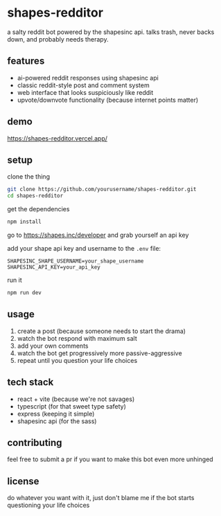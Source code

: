# shapes-redditor

a salty reddit bot powered by the shapesinc api. talks trash, never backs down, and probably needs therapy.

## features
- ai-powered reddit responses using shapesinc api
- classic reddit-style post and comment system
- web interface that looks suspiciously like reddit
- upvote/downvote functionality (because internet points matter)

## demo
https://shapes-redditor.vercel.app/

## setup
clone the thing
```bash
git clone https://github.com/yourusername/shapes-redditor.git
cd shapes-redditor
```

get the dependencies
```bash
npm install
```

go to https://shapes.inc/developer and grab yourself an api key

add your shape api key and username to the `.env` file:
```
SHAPESINC_SHAPE_USERNAME=your_shape_username
SHAPESINC_API_KEY=your_api_key
```

run it
```bash
npm run dev
```

## usage
1. create a post (because someone needs to start the drama)
2. watch the bot respond with maximum salt
3. add your own comments
4. watch the bot get progressively more passive-aggressive
5. repeat until you question your life choices

## tech stack
- react + vite (because we're not savages)
- typescript (for that sweet type safety)
- express (keeping it simple)
- shapesinc api (for the sass)

## contributing
feel free to submit a pr if you want to make this bot even more unhinged

## license
do whatever you want with it, just don't blame me if the bot starts questioning your life choices
